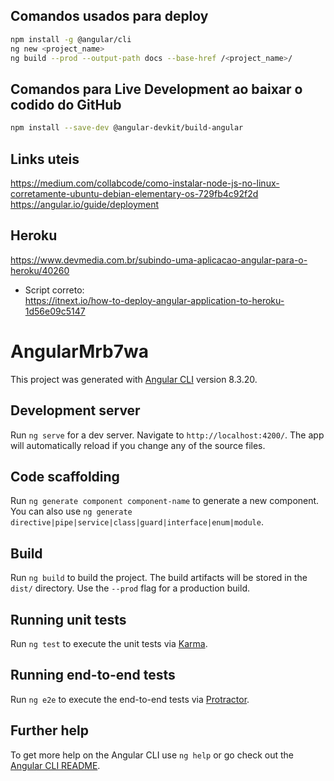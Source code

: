 ## Comandos usados para deploy
``` sh
npm install -g @angular/cli
ng new <project_name>
ng build --prod --output-path docs --base-href /<project_name>/
```

## Comandos para Live Development ao baixar o codido do GitHub
```sh
npm install --save-dev @angular-devkit/build-angular
```

## Links uteis
https://medium.com/collabcode/como-instalar-node-js-no-linux-corretamente-ubuntu-debian-elementary-os-729fb4c92f2d
https://angular.io/guide/deployment

## Heroku
https://www.devmedia.com.br/subindo-uma-aplicacao-angular-para-o-heroku/40260  
- Script correto:  
https://itnext.io/how-to-deploy-angular-application-to-heroku-1d56e09c5147  


# AngularMrb7wa

This project was generated with [Angular CLI](https://github.com/angular/angular-cli) version 8.3.20.

## Development server

Run `ng serve` for a dev server. Navigate to `http://localhost:4200/`. The app will automatically reload if you change any of the source files.

## Code scaffolding

Run `ng generate component component-name` to generate a new component. You can also use `ng generate directive|pipe|service|class|guard|interface|enum|module`.

## Build

Run `ng build` to build the project. The build artifacts will be stored in the `dist/` directory. Use the `--prod` flag for a production build.

## Running unit tests

Run `ng test` to execute the unit tests via [Karma](https://karma-runner.github.io).

## Running end-to-end tests

Run `ng e2e` to execute the end-to-end tests via [Protractor](http://www.protractortest.org/).

## Further help

To get more help on the Angular CLI use `ng help` or go check out the [Angular CLI README](https://github.com/angular/angular-cli/blob/master/README.md).
